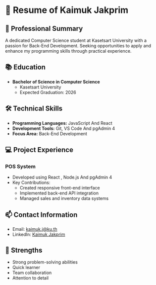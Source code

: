 # 💼 Resume of Kaimuk Jakprim

## 👤 Professional Summary
A dedicated Computer Science student at Kasetsart University with a passion for Back-End Development. Seeking opportunities to apply and enhance my programming skills through practical experience.

## 📚 Education
- **Bachelor of Science in Computer Science**
  - Kasetsart University
  - Expected Graduation: 2026

## 🛠️ Technical Skills
- **Programming Languages:** JavaScript And React 
- **Development Tools:** Git, VS Code And pgAdmin 4
- **Focus Area:** Back-End Development

## 💻 Project Experience
### POS System
- Developed using React , Node.js And pgAdmin 4
- Key Contributions:
  - Created responsive front-end interface
  - Implemented back-end API integration
  - Managed sales and inventory data systems

## 📫 Contact Information
- Email: kaimuk.j@ku.th
- LinkedIn: [Kaimuk Jakprim](https://www.linkedin.com/in/kaimuk-jakprim-042aa2325/)

## 💪 Strengths
- Strong problem-solving abilities
- Quick learner
- Team collaboration
- Attention to detail
